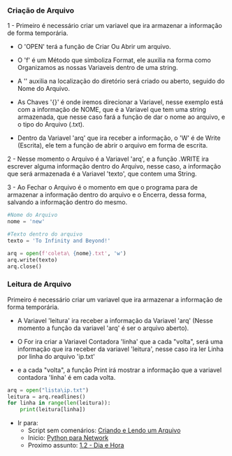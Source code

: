### Criação de Arquivo

1 - Primeiro é necessário criar um variavel que ira armazenar a informação 
    de forma temporária.

- O 'OPEN' terá a função de Criar Ou Abrir um arquivo.

- O 'f' é um Método que  simboliza Format, ele auxilia na forma como 
Organizamos as nossas Variaveis dentro de uma string.

- A '\' auxilia na localização do diretório será criado ou aberto, 
seguido do Nome do Arquivo.

- As Chaves '{}' é onde iremos direcionar a Variavel, nesse exemplo 
está com a informação de NOME, que é a Variavel que tem uma string armazenada, 
que nesse caso fará a função de dar o nome ao arquivo, e o tipo do Arquivo (.txt).

- Dentro da Variavel 'arq' que ira receber a informação, o 'W' é de Write (Escrita), 
ele tem a função de abrir o arquivo em forma de escrita.

2 - Nesse momento o Arquivo é a Variavel 'arq', e a função .WRITE ira escrever alguma 
informação dentro do Arquivo, nesse caso, a informação que será armazenada é a 
Variavel 'texto', que contem uma String.

3 - Ao Fechar o Arquivo é o momento em que o programa para de armazenar a informação 
dentro do arquivo e o Encerra, dessa forma, salvando a informação dentro do mesmo.


```python
#Nome do Arquivo
nome = 'new'

#Texto dentro do arquivo
texto = 'To Infinity and Beyond!'

arq = open(f'coleta\ {nome}.txt', 'w')
arq.write(texto)
arq.close()
```


### Leitura de Arquivo  

Primeiro é necessário criar um variavel que ira armazenar a informação 
de forma temporária.
 
- A Variavel 'leitura' ira receber a informação da Variavel 'arq' (Nesse momento 
a função da variavel 'arq' é ser o arquivo aberto).

- O For ira criar a Variavel Contadora 'linha' que a cada "volta", será uma 
informação que ira receber da variavel 'leitura', nesse caso ira ler Linha por 
linha do arquivo 'ip.txt'

- e a cada "volta", a função Print irá mostrar a informação que a variavel 
contadora 'linha' é em cada volta. 

```python
arq = open("lista\ip.txt")
leitura = arq.readlines()
for linha in range(len(leitura)):
    print(leitura[linha])
```

- Ir para: 
    - Script sem comenários: [Criando e Lendo um Arquivo](https://github.com/ozumaru/CiscoDevNet---Python/blob/master/Documents/Scripts/1.1%20-%20Criando%20e%20Lendo%20um%20Arquivo.py)
    - Inicio: [Python para Network](https://github.com/ozumaru/CiscoDevNet---Python)
    - Proximo assunto: [1.2 - Dia e Hora](https://github.com/ozumaru/CiscoDevNet---Python/blob/master/Estruturas/New/1.2%20-%20Dia%20e%20Hora.md)